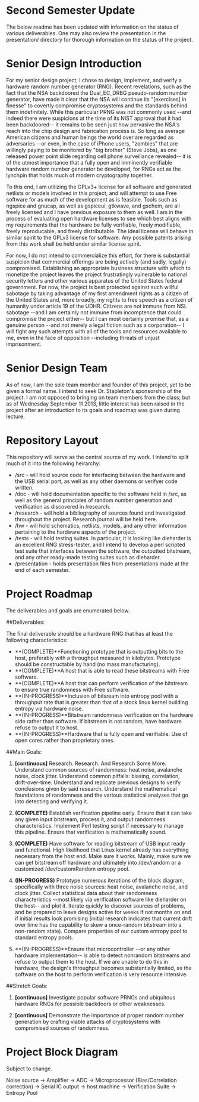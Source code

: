 Second Semester Update
======================

The below readme has been updated with information on the status of various 
deliverables. One may also review the presentation in the presentation/ 
directory for thorough information on the status of the project.

Senior Design Introduction
==========================

For my senior design project, I chose to design, implement, and verify a 
hardware random number generator (RNG). Recent revelations, such as the fact
that the NSA backdoored the Dual\_EC\_DRBG pseudo-random number generator, have
made it clear that the NSA will continue its "[exercises] in finesse" to
covertly compromise cryptosystems and the standards behind them indefinitely.
While this particular PRNG was not commonly used --and indeed there were
suspicions at the time of its NIST approval that it had been backdoored-- it
remains to be seen just how pervasive the NSA's reach into the chip design and
fabrication process is. So long as average American citizens and human beings
the world over are regarded as adversaries --or even, in the case of iPhone
users, "zombies" that are willingly paying to be monitored by "big brother"
(Steve Jobs), as one released power point slide regarding cell phone
surveillance revealed-- it is of the utmost importance that a fully open and
imminently verifiable hardware random number generator be developed, for RNGs
act as the lynchpin that holds much of modern cryptography together.

To this end, I am utilizing the GPLv3+ license for all software and generated
netlists or models involved in this project, and will attempt to use Free
software for as much of the development as is feasible. Tools such as ngspice 
and gnucap, as well as gspiceui, gtkwave, and gschem, are all freely licensed
and I have previous exposure to them as well. I am in the process of evaluating
open hardware licenses to see which best aligns with my requirements that the
hardware be fully verifiable, freely modifiable, freely reproducable, and
freely distributable. The ideal license will behave in similar spirit to the
GPLv3 license for software. Any possible patents arising from this work shall
be held under similar license spirit.

For now, I do not intend to commercialize this effort, for there is substantial
suspicion that commercial offerings are being actively (and sadly, legally)
compromised. Establishing an appropriate business structure with which to
monetize the project leaves the project frustratingly vulnerable to national
security letters and other various apparatus of the United States federal
government. For now, the project is best protected against such willful
sabotage by taking advantage of my first amendment rights as a citizen of the
United States and, more broadly, my rights to free speech as a citizen of
humanity under article 19 of the UDHR. Citizens are not immune from NSL
sabotage --and I am certainly not immune from incomptence that could compromise
the project either-- but I can most certainly promise that, as a genuine person
--and not merely a legal fiction such as a corporation-- I will fight any such
attempts with all of the tools and resources available to me, even in the face
of opposition --including threats of unjust imprisonment.

Senior Design Team
==================

As of now, I am the sole team member and founder of this project, yet to be 
given a formal name. I intend to seek Dr. Stapleton's sponsorship of the 
project. I am not opposed to bringing on team members from the class; but 
as of Wednesday September 11 2013, little interest has been raised in the 
project after an introduction to its goals and roadmap was given during 
lecture. 

Repository Layout
=================

This repository will serve as the central source of my work. I intend to split 
much of it into the following heirarchy:

* /src - will hold source code for interfacing between the hardware and the USB
  serial port, as well as any other daemons or verifyer code written.
* /doc - will hold documentation specific to the software held in /src, as well
  as the general principles of random number generation and verification as
discovered in /research.
* /research - will hold a bibliography of sources found and investigated
  throughout the project. Research journal will be held here.
* /hw - will hold schematics, netlists, models, and any other information
  pertaining to the hardware aspects of the project.
* /tests - will hold testing suites. In particular, it is looking like
  dieharder is an excellent RNG stress-tester, and I intend to develop a perl
scripted test suite that interfaces between the software, the outputted
bitstream, and any other ready-made testing suites such as dieharder.
* /presentation - holds presentation files from presentations made at the end
  of each semester.

Project Roadmap
===============

The deliverables and goals are enumerated below.

##Deliverables:

The final deliverable should be a hardware RNG that has at least the following 
characteristics:

* **(COMPLETE)**Functioning prototype that is outputting bits to the host,
  preferably with a throughput measured in kilobytes. Prototype should be
constructable by hand (no mass manufacturing).
* **(COMPLETE)**A host that is able to read these bitstreams with Free
  software.
* **(COMPLETE)**A host that can perform verification of the bitstream to ensure
  true randomness with Free software.
* **(IN-PROGRESS)**Inclusion of bitsream into entropy pool with a throughput
  rate that is greater than that of a stock linux kernel building entropy via
hardware noise.
* **(IN-PROGRESS)**Bitstream randomness verification on the hardware side
  rather than software.  If bitstream is not random, have hardware refuse to
output it to host.
* **(IN-PROGRESS)**Hardware that is fully open and verifiable. Use of open
  cores rather than proprietary ones.

##Main Goals:

1. **[continuous]** Research. Research. And Research Some More. Understand
   common sources of randomness: heat noise, avalanche noise, clock jitter.
Understand common pitfalls: biasing, correlation, drift-over-time. Understand
and replicate previous designs to verify conclusions given by said research.
Understand the mathematical foundations of randomness and the various
statistical analyses that go into detecting and verifying it.

2. **(COMPLETE)** Establish verification pipeline early.  Ensure that it can
   take any given input bitstream, process it, and output randomness
characteristics. Implement Perl testing script if necessary to manage this
pipeline. Ensure that verification is mathematically sound.

3. **(COMPLETE)** Have software for reading bitstream of USB input ready and
   functional.  High likelihood that Linux kernel already has everything
necessary from the host end. Make sure it works. Mainly, make sure we can get
bitstream off hardware and ultimately into /dev/random or a customized
/dev/customRandom entropy pool.

4. **(IN-PROGRESS)** Prototype numerous iterations of the block diagram,
   specifically with three noise sources: heat noise, avalanche noise, and
clock jitter. Collect statistical data about their randomness characteristics
--most likely via verification software like dieharder on the host-- and plot
it.  Iterate quickly to discover sources of problems, and be prepared to leave
designs active for weeks if not months on end if initial results look promising
(initial research indicates that current drift over time has the capability to
skew a once-random bitstream into a non-random state).  Compare properties of
our custom entropy pool to standard entropy pools.

5. **(IN-PROGRESS)**Ensure that microcontroller --or any other hardware
   implementation-- is able to detect nonrandom bitstreams and refuse to output
them to the host. If we are unable to do this in hardware, the design's
throughput becomes substantially limited, as the software on the host to
perform verification is very resource intensive. 

##Stretch Goals:

1. **[continuous]** Investigate popular software PRNGs and ubiquitous hardware
   RNGs for possible backdoors or other weaknesses.

2. **[continuous]** Demonstrate the importance of proper random number
   generation by crafting viable attacks of cryptosystems with compromised
sources of randomness.

Project Block Diagram
=====================

Subject to change.

Noise source -> Amplifier -> ADC -> Microprocessor (Bias/Correlation correction) -> Serial IC output -> host machine -> Verification Suite -> Entropy Pool
